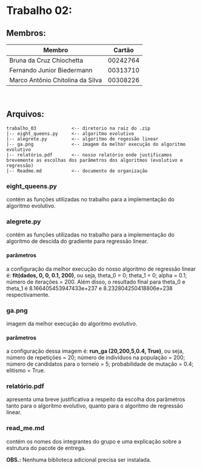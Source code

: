 # Trabalho 02:

## Membros:
| Membro                            | Cartão    |
| ---                               | ---       |
| Bruna da Cruz Chiochetta          | 00242764  |
| Fernando Junior Biedermann        | 00313710  |
| Marco Antônio Chitolina da Silva  | 00308226  |
<br />

## Arquivos:
```text
trabalho_03             <-- diretorio na raiz do .zip
|-- eight_queens.py     <-- algoritmo evolutivo
|-- alegrete.py         <-- algoritmo de regessão linear
|-- ga.png              <-- imagem da melhor execução do algoritmo evolutivo
|-- relatório.pdf       <-- nosso relatório onde justificamos brevemente as escolhas dos parâmetros dos algoritmos (evolutivo e regressão)
|-- Readme.md           <-- documento de organização

```

### eight_queens.py
contém as funções utilizadas no trabalho para a implementação do algoritmo evolutivo.

### alegrete.py
contém as funções utilizadas no trabalho para a implementação do algoritmo de descida do gradiente para regressão linear.

#### parâmetros
a configuração da melhor execução do nosso algoritmo de regressão linear é: __fit(dados, 0, 0, 0.1, 200)__, ou seja, theta_0 = 0; theta_1 = 0; alpha = 0.1; número de iterações = 200. Além disso, o resultado final para theta_0 e theta_1 é 8.166405453947433e+237 e 8.232804250418806e+238 respectivamente.

### ga.png
imagem da melhor execução do algoritmo evolutivo.

#### parâmetros
a configuração dessa imagem é: __run_ga (20,200,5,0.4, True)__, ou seja, número de repetições = 20; número de indivíduos na população = 200; número de candidatos para o torneio = 5; probabilidade de mutação = 0.4; elitismo = True.

### relatório.pdf
apresenta uma breve justificativa a respeito da escolha dos parâmetros tanto para o algoritmo evolutivo, quanto para o algoritmo de regressão linear.

### read_me.md
contém os nomes dos integrantes do grupo e uma explicação sobre a estrutura do pacote de entrega.

__OBS.:__ Nenhuma biblioteca adicional precisa ser instalada.